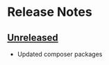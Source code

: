 # Release Notes

## [Unreleased](https://github.com/braiani/LaraFilaSkeleton/compare/v0.1...v0.x)

- Updated composer packages